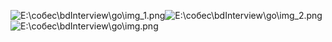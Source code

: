 ![E:\собес\bdInterview\go\img_1.png](file:///e%3A/%D1%81%D0%BE%D0%B1%D0%B5%D1%81/bdInterview/go/img_1.png)![E:\собес\bdInterview\go\img_2.png](file:///e%3A/%D1%81%D0%BE%D0%B1%D0%B5%D1%81/bdInterview/go/img_2.png)![E:\собес\bdInterview\go\img.png](file:///e%3A/%D1%81%D0%BE%D0%B1%D0%B5%D1%81/bdInterview/go/img.png)
